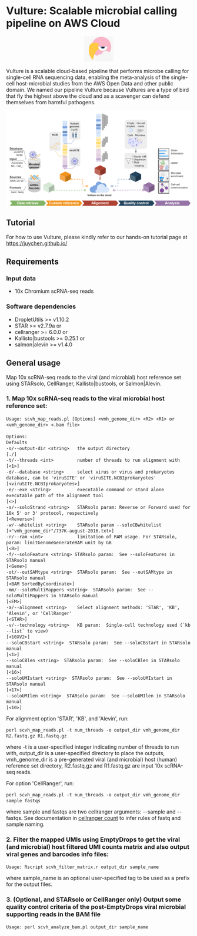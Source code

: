 # Vulture: Scalable microbial calling pipeline on AWS Cloud

<p align="center">
  <img width="80"  src="https://github.com/holab-hku/Vulture/blob/cloud-new-junyi/homepage/icon.jpeg">
</p>

Vulture is a scalable cloud-based pipeline that performs microbe calling for single-cell RNA sequencing data, enabling the meta-analysis of the single-cell host-microbial studies from the AWS Open Data and other public domain. We named our pipeline Vulture because Vultures are a type of bird that fly the highest above the cloud and as a scavenger can defend themselves from harmful pathogens.

![Image](./homepage/vulture_schematic_diagram.png)

## Tutorial
For how to use Vulture, please kindly refer to our hands-on tutorial page at https://juychen.github.io/

## <a name="require"></a>Requirements
### Input data
* 10x Chromium scRNA-seq reads
### Software dependencies
* DropletUtils >= v1.10.2
* STAR >= v2.7.9a or
* cellranger >= 6.0.0 or
* Kallisto|bustools >= 0.25.1 or
* salmon|alevin >= v1.4.0

## <a name="gen_usages"></a>General usage
Map 10x scRNA-seq reads to the viral (and microbial) host reference set using STARsolo, CellRanger, Kallisto|bustools, or Salmon|Alevin. 

### 1. Map 10x scRNA-seq reads to the viral microbial host reference set:

```
Usage: scvh_map_reads.pl [Options] <vmh_genome_dir> <R2> <R1> or <vmh_genome_dir> <.bam file>

Options:                                                                                                                                Defaults
-o/--output-dir	<string>   the output directory                                                                                          [./]
-t/--threads <int>         number of threads to run alignment with                                                                       [<1>]
-d/--database <string>     select virus or virus and prokaryotes database, can be 'viruSITE' or 'viruSITE.NCBIprokaryotes'               [<viruSITE.NCBIprokaryotes>]
-e/--exe <string>          executable command or stand alone executable path of the alignment tool                                       [<>]
-s/--soloStrand <string>   STARsolo param: Reverse or Forward used for 10x 5' or 3' protocol, respectively                               [<Reverse>]
-w/--whitelist <string>    STARsolo param --soloCBwhitelist                                                                              [<"vmh_genome_dir"/737K-august-2016.txt>]
-r/--ram <int>             limitation of RAM usage. For STARsolo, param: limitGenomeGenerateRAM unit by GB                               [<8>]
-f/--soloFeature <string> STARsolo param:  See --soloFeatures in STARsolo manual                                                        [<Gene>]
-ot/--outSAMtype <string>  STARsolo param:  See --outSAMtype in STARsolo manual                                                          [<BAM SortedByCoordinate>]
-mm/--soloMultiMappers <string>  STARsolo param:  See --soloMultiMappers in STARsolo manual                                              [<EM>]
-a/--alignment <string>    Select alignment methods: 'STAR', 'KB', 'Alevin', or 'CellRanger'                                             [<STAR>]
-v/--technology <string>   KB param:  Single-cell technology used (`kb --list` to view)                                                  [<10XV2>]
--soloCBstart <string>  STARsolo param:  See --soloCBstart in STARsolo manual                                                            [<1>]
--soloCBlen <string>  STARsolo param:  See --soloCBlen in STARsolo manual                                                                [<16>]
--soloUMIstart <string>  STARsolo param:  See --soloUMIstart in STARsolo manual                                                          [<17>]
--soloUMIlen <string>  STARsolo param:  See --soloUMIlen in STARsolo manual                                                              [<10>]
```

For alignment option 'STAR', 'KB', and 'Alevin', run:
```
perl scvh_map_reads.pl -t num_threads -o output_dir vmh_genome_dir R2.fastq.gz R1.fastq.gz
```
where -t is a user-specified integer indicating number of threads to run with, output_dir is a user-specified directory to place the outputs, vmh_genome_dir is a pre-generated viral (and microbial) host (human) reference set directory, R2.fastq.gz and R1.fastq.gz are input 10x scRNA-seq reads.

For option 'CellRanger', run:

```
perl scvh_map_reads.pl -t num_threads -o output_dir vmh_genome_dir sample fastqs
```
where sample and fastqs are two cellranger arguments: --sample and --fastqs. See documentation in [cellranger count](https://support.10xgenomics.com/single-cell-gene-expression/software/pipelines/latest/using/count) to infer rules of fastq and sample naming.

### 2. Filter the mapped UMIs using EmptyDrops to get the viral (and microbial) host filtered UMI counts matrix and also output viral genes and barcodes info files:
```
Usage: Rscript scvh_filter_matrix.r output_dir sample_name
```
where sample_name is an optional user-specified tag to be used as a prefix for the output files.

### 3. (Optional, and STARsolo or CellRanger only) Output some quality control criteria of the post-EmptyDrops viral microbial supporting reads in the BAM file
```
Usage: perl scvh_analyze_bam.pl output_dir sample_name
```
